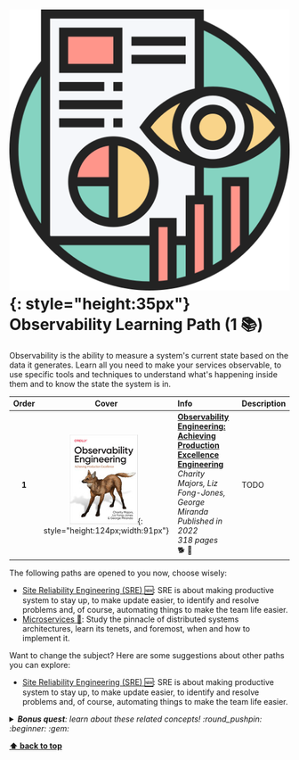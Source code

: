 [//]: # (Auto generated file from templates)

# ![img](/assets/learning-paths/icons/observability.png){: style="height:35px"} Observability Learning Path (1 :books:)

Observability is the ability to measure a system's current state based on the data it generates. Learn all you need to make your services observable, to use specific tools and techniques to understand what's happening inside them and to know the state the system is in. 

| Order | Cover | Info | Description |
| :---: | :---: | :--- | :--- |
| **1** |![img](/assets/books/covers/observability-engineering.jpeg){: style="height:124px;width:91px"}| [**Observability Engineering: Achieving Production Excellence Engineering**](https://www.goodreads.com/book/show/54617137-system-design-interview) <br> *Charity Majors, Liz Fong-Jones, George Miranda* <br> *Published in 2022* <br> *318 pages* <br> :dog2: :orange_book: | TODO |

The following paths are opened to you now, choose wisely:

- [Site Reliability Engineering (SRE) :new:](/mkdocs/docs/learning-paths/sre): SRE is about making productive system to stay up, to make update easier, to identify and resolve problems and, of course, automating things to make the team life easier.
- [Microservices :construction:](/mkdocs/docs/learning-paths/microservices): Study the pinnacle of distributed systems architectures, learn its tenets, and foremost, when and how to implement it.


Want to change the subject? Here are some suggestions about other paths you can explore:

- [Site Reliability Engineering (SRE) :new:](/mkdocs/docs/learning-paths/sre): SRE is about making productive system to stay up, to make update easier, to identify and resolve problems and, of course, automating things to make the team life easier.


<details><summary><i><b>Bonus quest</b>: learn about these related concepts! :round_pushpin: :beginner: :gem: </i></summary>
<p>

<sub>#open-telemetry #troubleshooting #debugging #structured-logs #tracing #metrics-aggregation #logs-aggregation #data-retention #alarm #events</sub>

</p>
</details>

[**⬆ back to top**](#observability-learning-path-1)
